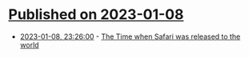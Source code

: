 # [Published on 2023-01-08](index.md)

* [2023-01-08, 23:26:00](https://news.ycombinator.com/item?id=34304520) - [The Time when Safari was released to the world](https://donmelton.com/2013/01/10/safari-is-released-to-the-world/)
